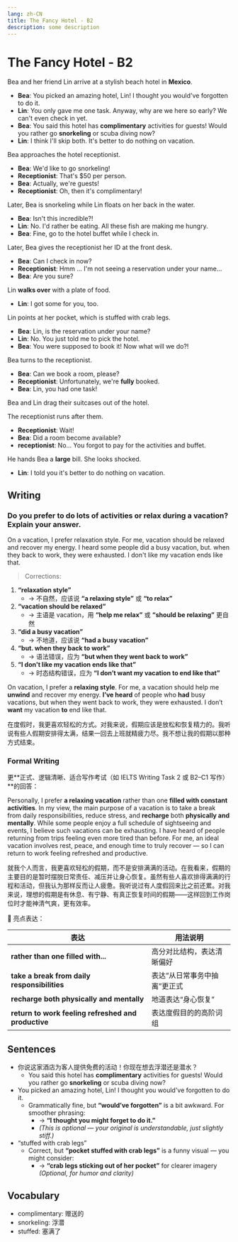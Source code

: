 ```yaml
---
lang: zh-CN
title: The Fancy Hotel - B2
description: some description
---
```


# The Fancy Hotel - B2

Bea and her friend Lin arrive at a stylish beach hotel in **Mexico**.

- **Bea**: You picked an amazing hotel, Lin! I thought you would've forgotten to do it.
- **Lin**: You only gave me one task. Anyway, why are we here so early? We can't even check in yet.
- **Bea**: You said this hotel has **complimentary** activities for guests! Would you rather go **snorkeling** or scuba diving now?
- **Lin**: I think I'll skip both. It's better to do nothing on vacation.

Bea approaches the hotel receptionist.

- **Bea**: We'd like to go snorkeling!
- **Receptionist**: That's $50 per person.
- **Bea**: Actually, we're guests!
- **Receptionist**: Oh, then it's complimentary!

Later, Bea is snorkeling while Lin floats on her back in the water.

- **Bea**: Isn't this incredible?!
- **Lin**: No. I'd rather be eating. All these fish are making me hungry.
- **Bea**: Fine, go to the hotel buffet while I check in.

Later, Bea gives the receptionist her ID at the front desk.

- **Bea**: Can I check in now?
- **Receptionist**: Hmm ... I'm not seeing a reservation under your name...
- **Bea**: Are you sure?

Lin **walks over** with a plate of food.

- **Lin**: I got some for you, too.

Lin points at her pocket, which is stuffed with crab legs.

- **Bea**: Lin, is the reservation under your name?
- **Lin**: No. You just told me to pick the hotel.
- **Bea**: You were supposed to book it! Now what will we do?!

Bea turns to the receptionist.

- **Bea**: Can we book a room, please?
- **Receptionist**: Unfortunately, we're **fully** booked.
- **Bea**: Lin, you had one task!

Bea and Lin drag their suitcases out of the hotel.

The receptionist runs after them.

- **Receptionist**: Wait!
- **Bea**: Did a room become available?
- **receptionist**: No... You forgot to pay for the activities and buffet.

He hands Bea a **large** bill. She looks shocked.

- **Lin**: I told you it's better to do nothing on vacation.

## Writing

### Do you prefer to do lots of activities or relax during a vacation? Explain your answer.

On a vacation, I prefer relaxation style. For me, vacation should be relaxed and recover my energy. I heard some people did a busy vacation, but. when they back to work, they were exhausted. I don't like my vacation ends like that.

> Corrections:

1. **“relaxation style”**
   - → 不自然，应该说 **“a relaxing style”** 或 **“to relax”**
2. **“vacation should be relaxed”**
   - → 主语是 vacation，用 **“help me relax”** 或 **“should be relaxing”** 更自然
3. **“did a busy vacation”**
   - → 不地道，应该说 **“had a busy vacation”**
4. **“but. when they back to work”**
   - → 语法错误，应为 **“but when they went back to work”**
5. **“I don't like my vacation ends like that”**
   - → 时态结构错误，应为 **“I don’t want my vacation to end like that”**

On vacation, I prefer a **relaxing style**. For me, a vacation should help me **unwind** and recover my energy. **I’ve heard** of people who **had** busy vacations, but when they went back to work, they were exhausted. I don’t **want** my vacation **to** end like that.

在度假时，我更喜欢轻松的方式。对我来说，假期应该是放松和恢复精力的。我听说有些人假期安排得太满，结果一回去上班就精疲力尽。我不想让我的假期以那种方式结束。

### Formal Writing

更**正式、逻辑清晰、适合写作考试（如 IELTS Writing Task 2 或 B2–C1 写作）**的回答：

Personally, I prefer **a relaxing vacation** rather than one **filled with constant activities**. In my view, the main purpose of a vacation is to take a break from daily responsibilities, reduce stress, and **recharge** both **physically and mentally**. While some people enjoy a full schedule of sightseeing and events, I believe such vacations can be exhausting. I have heard of people returning from trips feeling even more tired than before. For me, an ideal vacation involves rest, peace, and enough time to truly recover — so I can return to work feeling refreshed and productive.

就我个人而言，我更喜欢轻松的假期，而不是安排满满的活动。在我看来，假期的主要目的是暂时摆脱日常责任、减压并让身心恢复。虽然有些人喜欢排得满满的行程和活动，但我认为那样反而让人疲惫。我听说过有人度假回来比之前还累。对我来说，理想的假期是有休息、有宁静、有真正恢复时间的假期——这样回到工作岗位时才能神清气爽，更有效率。

🌟 亮点表达：

| 表达                                                | 用法说明                     |
| --------------------------------------------------- | ---------------------------- |
| **rather than one filled with...**                  | 高分对比结构，表达清晰偏好   |
| **take a break from daily responsibilities**        | 表达“从日常事务中抽离”更正式 |
| **recharge both physically and mentally**           | 地道表达“身心恢复”           |
| **return to work feeling refreshed and productive** | 表达度假目的的高阶词组       |

## Sentences

- 你说这家酒店为客人提供免费的活动！你现在想去浮潜还是潜水？
  - You said this hotel has **complimentary** activities for guests! Would you rather go **snorkeling** or scuba diving now?
- You picked an amazing hotel, Lin! I thought you would've forgotten to do it.
  - Grammatically fine, but **“would’ve forgotten”** is a bit awkward. For smoother phrasing:
    - → **“I thought you might forget to do it.”**
    - _(This is optional — your original is understandable, just slightly stiff.)_
- “stuffed with crab legs”
  - Correct, but **“pocket stuffed with crab legs”** is a funny visual — you might consider:
    - → **“crab legs sticking out of her pocket”** for clearer imagery
      _(Optional, for humor and clarity)_

## Vocabulary

- complimentary: 赠送的
- snorkeling: 浮潜
- stuffed: 塞满了
